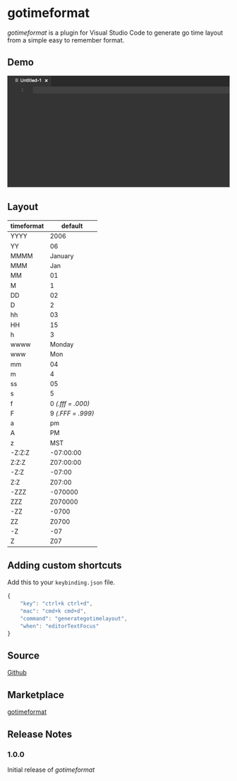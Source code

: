 # gotimeformat

*gotimeformat* is a plugin for Visual Studio Code to generate go time layout from
a simple easy to remember format.

## Demo

![demo](./demo.gif)

## Layout
|timeformat|default|
----|----
YYYY|2006
YY|06
MMMM|January
MMM|Jan
MM|01
M|1
DD|02
D|2
hh|03
HH|15
h|3
wwww|Monday
www|Mon
mm|04
m|4
ss|05
s|5
f|0 *(.fff = .000)*
F|9 *(.FFF = .999)*
a|pm
A|PM
z|MST
-Z:Z:Z|-07:00:00
Z:Z:Z|Z07:00:00
-Z:Z|-07:00
Z:Z|Z07:00
-ZZZ|-070000
ZZZ|Z070000
-ZZ|-0700
ZZ|Z0700
-Z|-07
Z|Z07

## Adding custom shortcuts
Add this to your `keybinding.json` file.
```javascript
{
    "key": "ctrl+k ctrl+d",
    "mac": "cmd+k cmd+d",
    "command": "generategotimelayout",
    "when": "editorTextFocus"
}
```
## Source
[Github](https://github.com/v4run/gotimeformat)

## Marketplace
[gotimeformat](https://marketplace.visualstudio.com/items?itemName=v4run.gotimeformat)

## Release Notes

### 1.0.0

Initial release of *gotimeformat*
